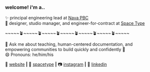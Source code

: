 ### welcome! i'm a..

✨ principal engineering lead at [Nava PBC](https://navapbc.com)                               
🎨 designer, studio manager, and engineer-for-contract at [Space Type](https://spacetypeco.com)

\~\~\~\~\~🪴\~\~\~\~\~🪴\~\~\~\~\~🪴\~\~\~\~\~🪴\~\~\~\~\~🪴\~\~\~\~\~🪴\~\~\~\~\~

💬 Ask me about teaching, human-centered documentation, and empowering communities to build quickly and confidently 💪      
😄 Pronouns: he/him/his

🏡 [website][website] **|** 
👾 [spacetype][spacetype] **|**
📷 [instagram][stig] **|** 
👔 [linkedin][linkedin]

[website]: https://kevbk.com
[spacetype]: https://spacetypeco.com
[stig]: https://instagram.com/spacetypeco
[linkedin]: https://linkedin.com/in/kyeah
